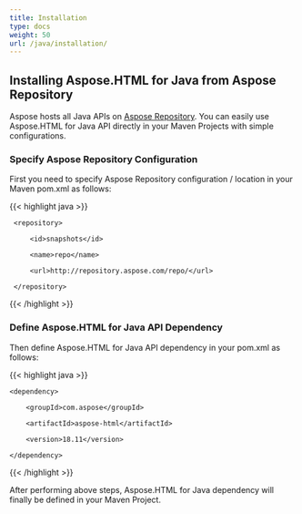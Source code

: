 ```yaml
---
title: Installation
type: docs
weight: 50
url: /java/installation/
---
```


## **Installing Aspose.HTML for Java from Aspose Repository**
Aspose hosts all Java APIs on [Aspose Repository](https://repository.aspose.com/webapp/#/artifacts/browse/tree/General/repo/com/aspose/). You can easily use Aspose.HTML for Java API directly in your Maven Projects with simple configurations.
### **Specify Aspose Repository Configuration**
First you need to specify Aspose Repository configuration / location in your Maven pom.xml as follows:

{{< highlight java >}}

 <repositories>

     <repository>

         <id>snapshots</id>

         <name>repo</name>

         <url>http://repository.aspose.com/repo/</url>

     </repository>

</repositories>

{{< /highlight >}}
### **Define Aspose.HTML for Java API Dependency**
Then define Aspose.HTML for Java API dependency in your pom.xml as follows:

{{< highlight java >}}

 <dependencies>

    <dependency>

        <groupId>com.aspose</groupId>

        <artifactId>aspose-html</artifactId>

        <version>18.11</version>

    </dependency>

</dependencies>

{{< /highlight >}}

After performing above steps, Aspose.HTML for Java dependency will finally be defined in your Maven Project.
